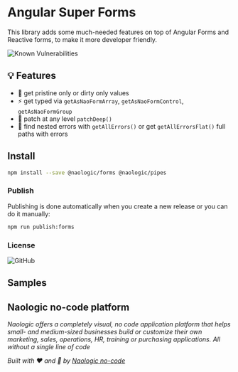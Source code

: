 # Angular Super Forms

This library adds some much-needed features on top of Angular Forms and Reactive forms, to make it more developer friendly.

![Known Vulnerabilities](https://snyk.io/test/github/naologic/ngx-super-forms/badge.svg)



## :bulb: Features

- :racehorse: get pristine only or dirty only values
- :zap: get typed via `getAsNaoFormArray`, `getAsNaoFormControl`, `getAsNaoFormGroup`
- :hammer: patch at any level `patchDeep()`
- :bug: find nested errors with `getAllErrors()` or get `getAllErrorsFlat()` full paths with errors


## Install

```bash
npm install --save @naologic/forms @naologic/pipes
```

### Publish
Publishing is done automatically when you create a new release or you can do it manually:

```bash
npm run publish:forms
```

### License
![GitHub](https://img.shields.io/github/license/mashape/apistatus.svg)

## Samples


## Naologic no-code platform
_Naologic offers a completely visual, no code application platform that helps small- and medium-sized businesses build or 
customize their own marketing, sales, operations, HR, training or purchasing applications. All without a single line of code_


_Built with :heart: and :robot: by [Naologic no-code](https://naologic.com/bob-builder)_
